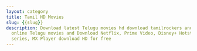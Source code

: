 ```yaml
---
layout: category
title: Tamil HD Movies
slug: {{slug}}
description: Download latest Telugu movies hd download tamilrockers and Watch
  online Telugu movies and Download Netflix, Prime Video, Disney+ Hotstar
  series, MX Player download HD for free
---
```

